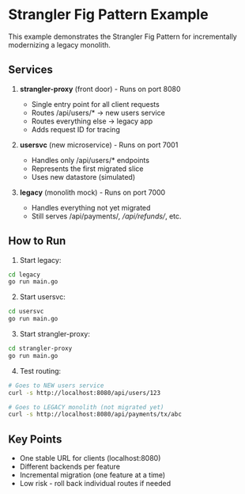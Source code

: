 # Strangler Fig Pattern Example

This example demonstrates the Strangler Fig Pattern for incrementally modernizing a legacy monolith.

## Services

1. **strangler-proxy** (front door) - Runs on port 8080
   - Single entry point for all client requests
   - Routes /api/users/* → new users service
   - Routes everything else → legacy app
   - Adds request ID for tracing

2. **usersvc** (new microservice) - Runs on port 7001
   - Handles only /api/users/* endpoints
   - Represents the first migrated slice
   - Uses new datastore (simulated)

3. **legacy** (monolith mock) - Runs on port 7000
   - Handles everything not yet migrated
   - Still serves /api/payments/*, /api/refunds/*, etc.

## How to Run

1. Start legacy:
```bash
cd legacy
go run main.go
```

2. Start usersvc:
```bash
cd usersvc
go run main.go
```

3. Start strangler-proxy:
```bash
cd strangler-proxy
go run main.go
```

4. Test routing:
```bash
# Goes to NEW users service
curl -s http://localhost:8080/api/users/123

# Goes to LEGACY monolith (not migrated yet)
curl -s http://localhost:8080/api/payments/tx/abc
```

## Key Points

- One stable URL for clients (localhost:8080)
- Different backends per feature
- Incremental migration (one feature at a time)
- Low risk - roll back individual routes if needed
